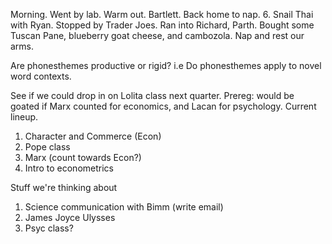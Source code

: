Morning. Went by lab. Warm out. Bartlett. Back home to nap. 6. Snail Thai with Ryan. Stopped by Trader Joes. Ran into Richard, Parth. Bought some Tuscan Pane, blueberry goat cheese, and cambozola. Nap and rest our arms.

Are phonesthemes productive or rigid? i.e Do phonesthemes apply to novel word contexts.

See if we could drop in on Lolita class next quarter.
Prereg: would be goated if Marx counted for economics, and Lacan for psychology.
Current lineup. 
1. Character and Commerce (Econ)
2. Pope class
3. Marx (count towards Econ?)
4. Intro to econometrics

Stuff we're thinking about
1. Science communication with Bimm (write email)
2. James Joyce Ulysses
3. Psyc class?
